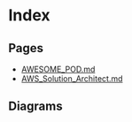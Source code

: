# Index

## Pages
* [AWESOME_POD.md](AWESOME_POD.md)
* [AWS_Solution_Architect.md](AWS_Solution_Architect.md)

## Diagrams
